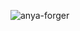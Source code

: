 ![anya-forger](https://github.com/ghgunaydin/ghgunaydin/assets/99563515/98952b8d-979a-4320-bb2d-be7bd45af931)
